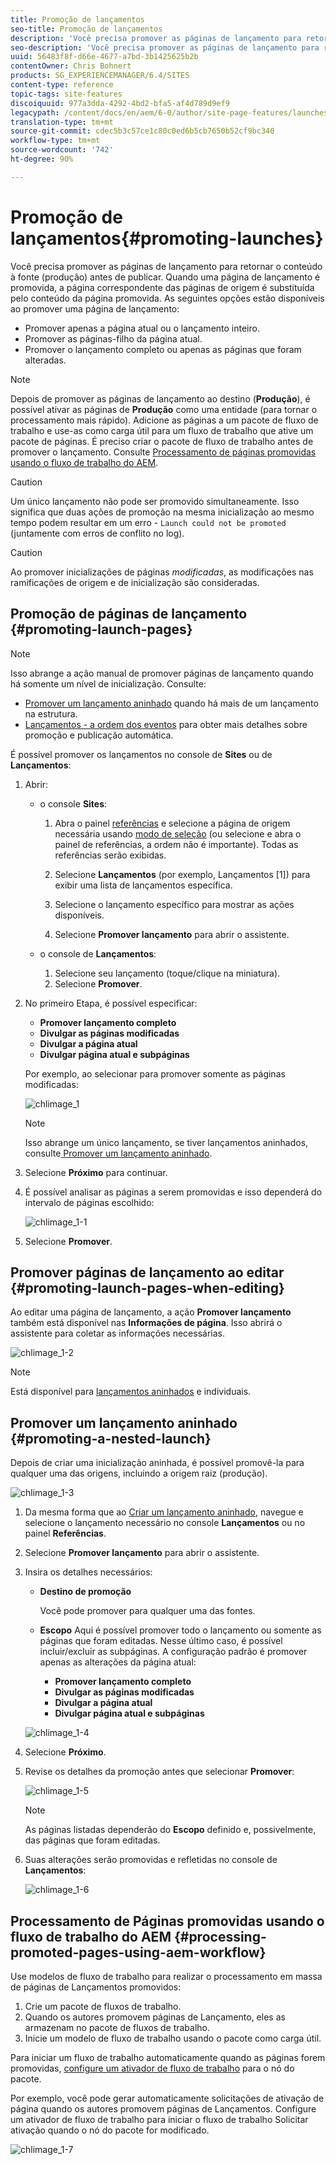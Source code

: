 ```yaml
---
title: Promoção de lançamentos
seo-title: Promoção de lançamentos
description: 'Você precisa promover as páginas de lançamento para retornar o conteúdo à fonte (produção) antes de publicar. '
seo-description: 'Você precisa promover as páginas de lançamento para retornar o conteúdo à fonte (produção) antes de publicar. '
uuid: 56483f8f-d66e-4677-a7bd-3b1425625b2b
contentOwner: Chris Bohnert
products: SG_EXPERIENCEMANAGER/6.4/SITES
content-type: reference
topic-tags: site-features
discoiquuid: 977a3dda-4292-4bd2-bfa5-af4d789d9ef9
legacypath: /content/docs/en/aem/6-0/author/site-page-features/launches
translation-type: tm+mt
source-git-commit: cdec5b3c57ce1c80c0ed6b5cb7650b52cf9bc340
workflow-type: tm+mt
source-wordcount: '742'
ht-degree: 90%

---
```



# Promoção de lançamentos{#promoting-launches}

Você precisa promover as páginas de lançamento para retornar o conteúdo à fonte (produção) antes de publicar. Quando uma página de lançamento é promovida, a página correspondente das páginas de origem é substituída pelo conteúdo da página promovida. As seguintes opções estão disponíveis ao promover uma página de lançamento:

* Promover apenas a página atual ou o lançamento inteiro.
* Promover as páginas-filho da página atual.
* Promover o lançamento completo ou apenas as páginas que foram alteradas.

>[!NOTE]
>
>Depois de promover as páginas de lançamento ao destino (**Produção**), é possível ativar as páginas de **Produção** como uma entidade (para tornar o processamento mais rápido). Adicione as páginas a um pacote de fluxo de trabalho e use-as como carga útil para um fluxo de trabalho que ative um pacote de páginas. É preciso criar o pacote de fluxo de trabalho antes de promover o lançamento. Consulte [Processamento de páginas promovidas usando o fluxo de trabalho do AEM](#processing-promoted-pages-using-aem-workflow).

>[!CAUTION]
>
>Um único lançamento não pode ser promovido simultaneamente. Isso significa que duas ações de promoção na mesma inicialização ao mesmo tempo podem resultar em um erro - `Launch could not be promoted` (juntamente com erros de conflito no log).

>[!CAUTION]
>
>Ao promover inicializações de páginas *modificadas*, as modificações nas ramificações de origem e de inicialização são consideradas.

## Promoção de páginas de lançamento {#promoting-launch-pages}

>[!NOTE]
>
>Isso abrange a ação manual de promover páginas de lançamento quando há somente um nível de inicialização. Consulte:
>
>* [Promover um lançamento aninhado](#promoting-a-nested-launch) quando há mais de um lançamento na estrutura.
>* [Lançamentos - a ordem dos eventos](/help/sites-authoring/launches.md#launches-the-order-of-events) para obter mais detalhes sobre promoção e publicação automática.

>



É possível promover os lançamentos no console de **Sites** ou de **Lançamentos**:

1. Abrir:

   * o console **Sites**:

      1. Abra o painel [referências](/help/sites-authoring/author-environment-tools.md#references) e selecione a página de origem necessária usando [modo de seleção](/help/sites-authoring/basic-handling.md) (ou selecione e abra o painel de referências, a ordem não é importante). Todas as referências serão exibidas.

      1. Selecione **Lançamentos** (por exemplo, Lançamentos [1]) para exibir uma lista de lançamentos específica.
      1. Selecione o lançamento específico para mostrar as ações disponíveis.
      1. Selecione **Promover lançamento** para abrir o assistente.
   * o console de **Lançamentos**:

      1. Selecione seu lançamento (toque/clique na miniatura).
      1. Selecione **Promover**.


1. No primeiro Etapa, é possível especificar:

   * **Promover lançamento completo**
   * **Divulgar as páginas modificadas**
   * **Divulgar a página atual**
   * **Divulgar página atual e subpáginas**

   Por exemplo, ao selecionar para promover somente as páginas modificadas:

   ![chlimage_1](assets/chlimage_1.png)

   >[!NOTE]
   >
   >Isso abrange um único lançamento, se tiver lançamentos aninhados, consulte[ Promover um lançamento aninhado](#promoting-a-nested-launch).

1. Selecione **Próximo** para continuar.
1. É possível analisar as páginas a serem promovidas e isso dependerá do intervalo de páginas escolhido:

   ![chlimage_1-1](assets/chlimage_1-1.png)

1. Selecione **Promover**.

## Promover páginas de lançamento ao editar {#promoting-launch-pages-when-editing}

Ao editar uma página de lançamento, a ação **Promover lançamento** também está disponível nas **Informações de página**. Isso abrirá o assistente para coletar as informações necessárias.

![chlimage_1-2](assets/chlimage_1-2.png)

>[!NOTE]
>
>Está disponível para [lançamentos aninhados](#promoting-a-nested-launch) e individuais.

## Promover um lançamento aninhado  {#promoting-a-nested-launch}

Depois de criar uma inicialização aninhada, é possível promovê-la para qualquer uma das origens, incluindo a origem raiz (produção).

![chlimage_1-3](assets/chlimage_1-3.png)

1. Da mesma forma que ao [Criar um lançamento aninhado](/help/sites-authoring/launches-creating.md#creating-a-nested-launch), navegue e selecione o lançamento necessário no console **Lançamentos** ou no painel **Referências**.
1. Selecione **Promover lançamento** para abrir o assistente.

1. Insira os detalhes necessários:

   * **Destino de promoção**

      Você pode promover para qualquer uma das fontes.

   * **Escopo** Aqui é possível promover todo o lançamento ou somente as páginas que foram editadas. Nesse último caso, é possível incluir/excluir as subpáginas. A configuração padrão é promover apenas as alterações da página atual:

      * **Promover lançamento completo**
      * **Divulgar as páginas modificadas**
      * **Divulgar a página atual**
      * **Divulgar página atual e subpáginas**

   ![chlimage_1-4](assets/chlimage_1-4.png)

1. Selecione **Próximo**.
1. Revise os detalhes da promoção antes que selecionar **Promover**:

   ![chlimage_1-5](assets/chlimage_1-5.png)

   >[!NOTE]
   >
   >As páginas listadas dependerão do **Escopo** definido e, possivelmente, das páginas que foram editadas.

1. Suas alterações serão promovidas e refletidas no console de **Lançamentos**:

   ![chlimage_1-6](assets/chlimage_1-6.png)

## Processamento de Páginas promovidas usando o fluxo de trabalho do AEM {#processing-promoted-pages-using-aem-workflow}

Use modelos de fluxo de trabalho para realizar o processamento em massa de páginas de Lançamentos promovidos:

1. Crie um pacote de fluxos de trabalho.
1. Quando os autores promovem páginas de Lançamento, eles as armazenam no pacote de fluxos de trabalho.
1. Inicie um modelo de fluxo de trabalho usando o pacote como carga útil.

Para iniciar um fluxo de trabalho automaticamente quando as páginas forem promovidas, [configure um ativador de fluxo de trabalho](/help/sites-administering/workflows-starting.md#workflows-launchers) para o nó do pacote.

Por exemplo, você pode gerar automaticamente solicitações de ativação de página quando os autores promovem páginas de Lançamentos. Configure um ativador de fluxo de trabalho para iniciar o fluxo de trabalho Solicitar ativação quando o nó do pacote for modificado.

![chlimage_1-7](assets/chlimage_1-7.png)

